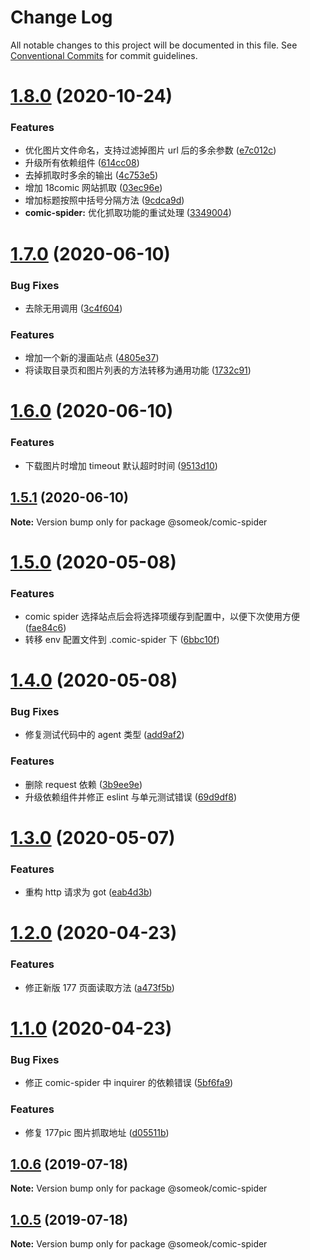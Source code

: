 # Change Log

All notable changes to this project will be documented in this file.
See [Conventional Commits](https://conventionalcommits.org) for commit guidelines.

# [1.8.0](https://github.com/someok/node-toolkit/tree/master/packages/comic-spider/compare/@someok/comic-spider@1.7.0...@someok/comic-spider@1.8.0) (2020-10-24)

### Features

-   优化图片文件命名，支持过滤掉图片 url 后的多余参数 ([e7c012c](https://github.com/someok/node-toolkit/tree/master/packages/comic-spider/commit/e7c012c))
-   升级所有依赖组件 ([614cc08](https://github.com/someok/node-toolkit/tree/master/packages/comic-spider/commit/614cc08))
-   去掉抓取时多余的输出 ([4c753e5](https://github.com/someok/node-toolkit/tree/master/packages/comic-spider/commit/4c753e5))
-   增加 18comic 网站抓取 ([03ec96e](https://github.com/someok/node-toolkit/tree/master/packages/comic-spider/commit/03ec96e))
-   增加标题按照中括号分隔方法 ([9cdca9d](https://github.com/someok/node-toolkit/tree/master/packages/comic-spider/commit/9cdca9d))
-   **comic-spider:** 优化抓取功能的重试处理 ([3349004](https://github.com/someok/node-toolkit/tree/master/packages/comic-spider/commit/3349004))

# [1.7.0](https://github.com/someok/node-toolkit/tree/master/packages/comic-spider/compare/@someok/comic-spider@1.6.0...@someok/comic-spider@1.7.0) (2020-06-10)

### Bug Fixes

-   去除无用调用 ([3c4f604](https://github.com/someok/node-toolkit/tree/master/packages/comic-spider/commit/3c4f604))

### Features

-   增加一个新的漫画站点 ([4805e37](https://github.com/someok/node-toolkit/tree/master/packages/comic-spider/commit/4805e37))
-   将读取目录页和图片列表的方法转移为通用功能 ([1732c91](https://github.com/someok/node-toolkit/tree/master/packages/comic-spider/commit/1732c91))

# [1.6.0](https://github.com/someok/node-toolkit/tree/master/packages/comic-spider/compare/@someok/comic-spider@1.5.1...@someok/comic-spider@1.6.0) (2020-06-10)

### Features

-   下载图片时增加 timeout 默认超时时间 ([9513d10](https://github.com/someok/node-toolkit/tree/master/packages/comic-spider/commit/9513d10))

## [1.5.1](https://github.com/someok/node-toolkit/tree/master/packages/comic-spider/compare/@someok/comic-spider@1.5.0...@someok/comic-spider@1.5.1) (2020-06-10)

**Note:** Version bump only for package @someok/comic-spider

# [1.5.0](https://github.com/someok/node-toolkit/tree/master/packages/comic-spider/compare/@someok/comic-spider@1.4.0...@someok/comic-spider@1.5.0) (2020-05-08)

### Features

-   comic spider 选择站点后会将选择项缓存到配置中，以便下次使用方便 ([fae84c6](https://github.com/someok/node-toolkit/tree/master/packages/comic-spider/commit/fae84c6))
-   转移 env 配置文件到 .comic-spider 下 ([6bbc10f](https://github.com/someok/node-toolkit/tree/master/packages/comic-spider/commit/6bbc10f))

# [1.4.0](https://github.com/someok/node-toolkit/tree/master/packages/comic-spider/compare/@someok/comic-spider@1.3.0...@someok/comic-spider@1.4.0) (2020-05-08)

### Bug Fixes

-   修复测试代码中的 agent 类型 ([add9af2](https://github.com/someok/node-toolkit/tree/master/packages/comic-spider/commit/add9af2))

### Features

-   删除 request 依赖 ([3b9ee9e](https://github.com/someok/node-toolkit/tree/master/packages/comic-spider/commit/3b9ee9e))
-   升级依赖组件并修正 eslint 与单元测试错误 ([69d9df8](https://github.com/someok/node-toolkit/tree/master/packages/comic-spider/commit/69d9df8))

# [1.3.0](https://github.com/someok/node-toolkit/tree/master/packages/comic-spider/compare/@someok/comic-spider@1.2.0...@someok/comic-spider@1.3.0) (2020-05-07)

### Features

-   重构 http 请求为 got ([eab4d3b](https://github.com/someok/node-toolkit/tree/master/packages/comic-spider/commit/eab4d3b))

# [1.2.0](https://github.com/someok/node-toolkit/tree/master/packages/comic-spider/compare/@someok/comic-spider@1.1.0...@someok/comic-spider@1.2.0) (2020-04-23)

### Features

-   修正新版 177 页面读取方法 ([a473f5b](https://github.com/someok/node-toolkit/tree/master/packages/comic-spider/commit/a473f5b))

# [1.1.0](https://github.com/someok/node-toolkit/tree/master/packages/comic-spider/compare/@someok/comic-spider@1.0.6...@someok/comic-spider@1.1.0) (2020-04-23)

### Bug Fixes

-   修正 comic-spider 中 inquirer 的依赖错误 ([5bf6fa9](https://github.com/someok/node-toolkit/tree/master/packages/comic-spider/commit/5bf6fa9))

### Features

-   修复 177pic 图片抓取地址 ([d05511b](https://github.com/someok/node-toolkit/tree/master/packages/comic-spider/commit/d05511b))

## [1.0.6](https://github.com/someok/node-toolkit/tree/master/packages/comic-spider/compare/@someok/comic-spider@1.0.5...@someok/comic-spider@1.0.6) (2019-07-18)

**Note:** Version bump only for package @someok/comic-spider

## [1.0.5](https://github.com/someok/node-toolkit/compare/@someok/comic-spider@1.0.4...@someok/comic-spider@1.0.5) (2019-07-18)

**Note:** Version bump only for package @someok/comic-spider
